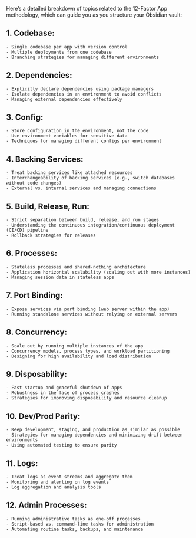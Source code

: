 Here’s a detailed breakdown of topics related to the 12-Factor App methodology, which can guide you as you structure your Obsidian vault:

## 1. Codebase:
    
    - Single codebase per app with version control
    - Multiple deployments from one codebase
    - Branching strategies for managing different environments

## 2. Dependencies:
    
    - Explicitly declare dependencies using package managers
    - Isolate dependencies in an environment to avoid conflicts
    - Managing external dependencies effectively

## 3. Config:
    
    - Store configuration in the environment, not the code
    - Use environment variables for sensitive data
    - Techniques for managing different configs per environment

## 4. Backing Services:
    
    - Treat backing services like attached resources
    - Interchangeability of backing services (e.g., switch databases without code changes)
    - External vs. internal services and managing connections

## 5. Build, Release, Run:
    
    - Strict separation between build, release, and run stages
    - Understanding the continuous integration/continuous deployment (CI/CD) pipeline
    - Rollback strategies for releases

## 6. Processes:
    
    - Stateless processes and shared-nothing architecture
    - Application horizontal scalability (scaling out with more instances)
    - Managing session data in stateless apps

## 7. Port Binding:
    
    - Expose services via port binding (web server within the app)
    - Running standalone services without relying on external servers

## 8. Concurrency:
    
    - Scale out by running multiple instances of the app
    - Concurrency models, process types, and workload partitioning
    - Designing for high availability and load distribution

## 9. Disposability:
    
    - Fast startup and graceful shutdown of apps
    - Robustness in the face of process crashes
    - Strategies for improving disposability and resource cleanup

## 10. Dev/Prod Parity:
    
    - Keep development, staging, and production as similar as possible
    - Strategies for managing dependencies and minimizing drift between environments
    - Using automated testing to ensure parity

## 11. Logs:
    
    - Treat logs as event streams and aggregate them
    - Monitoring and alerting on log events
    - Log aggregation and analysis tools

## 12. Admin Processes:
    
    - Running administrative tasks as one-off processes
    - Script-based vs. command-line tasks for administration
    - Automating routine tasks, backups, and maintenance
